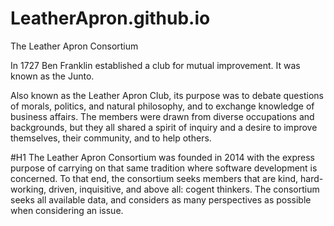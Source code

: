 LeatherApron.github.io
======================

The Leather Apron Consortium


In 1727 Ben Franklin established a club for mutual improvement. It was known as the Junto.

Also known as the Leather Apron Club, its purpose was to debate questions of morals, politics, and natural philosophy, and to exchange knowledge of business affairs. The members were drawn from diverse occupations and backgrounds, but they all shared a spirit of inquiry and a desire to improve themselves, their community, and to help others. 

#H1 The Leather Apron Consortium was founded in 2014 with the express purpose of carrying on that same tradition where software development is concerned. To that end, the consortium seeks members that are kind, hard-working, driven, inquisitive, and above all: cogent thinkers. The consortium seeks all available data, and considers as many perspectives as possible when considering an issue. 

